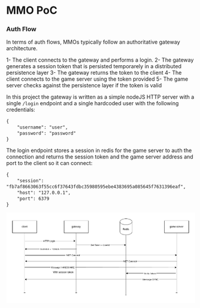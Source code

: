 # MMO PoC

### Auth Flow

In terms of auth flows, MMOs typically follow an authoritative gateway architecture.

1- The client connects to the gateway and performs a login.
2- The gateway generates a session token that is persisted temporarely in a distributed persistence layer
3- The gateway returns the token to the client
4- The client connects to the game server using the token provided
5- The game server checks against the persistence layer if the token is valid


In this project the gateway is written as a simple nodeJS HTTP server with a single `/login` endpoint and a single hardcoded user with the following credentials:

```
{
    "username": "user",
    "password": "password"
}
```

The login endpoint stores a session in redis for the game server to auth the connection and returns the session token and the game server address and port to the client so it can connect:

```
{
    "session": "fb7af8663063f55cc6f37643fdbc35980595ebe4383695a085645f7631396eaf",
    "host": "127.0.0.1",
    "port": 6379
}
```


![alt text](doc/auth-flow.png)